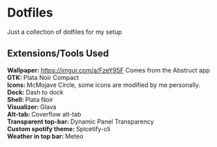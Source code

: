 # Dotfiles
Just a collection of dotfiles for my setup
## Extensions/Tools Used
<b> Wallpaper: </b> https://imgur.com/a/FzeY95F Comes from the Abstruct app
<br/> <b> GTK: </b> Plata Noir Compact
<br/> <b> Icons: </b> McMojave Circle, some icons are modified by me personally.
<br/> <b> Dock: </b> Dash to dock
<br/> <b> Shell: </b> Plata Noir
<br/> <b> Visualizer: </b> Glava
<br/> <b> Alt-tab: </b> Coverflow alt-tab
<br/> <b> Transparent top-bar: </b> Dynamic Panel Transparency
<br/> <b> Custom spotify theme: </b> Spicetify-cli
<br/> <b> Weather in top bar: </b> Meteo
